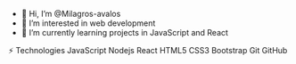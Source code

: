 - 👋 Hi, I’m @Milagros-avalos
- 👀 I’m  interested in web development
- 🌱 I’m currently learning projects in JavaScript and React 

⚡ Technologies
JavaScript Nodejs React HTML5 CSS3 Bootstrap  Git GitHub 

<!---
Milagros-avalos/Milagros-avalos is a ✨ special ✨ repository because its `README.md` (this file) appears on your GitHub profile.
You can click the Preview link to take a look at your changes.
--->
